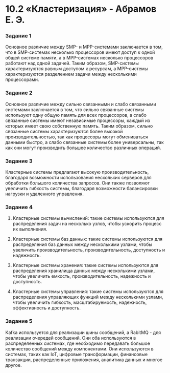 # 10.2 «Кластеризация» - Абрамов Е. Э.

### Задание 1

Основное различие между SMP- и MPP-системами заключается в том, что в SMP-системах несколько процессоров имеют доступ к одной общей системе памяти, а в MPP-системах несколько процессоров работают над одной задачей. Таким образом, SMP-системы характеризуются равным доступом к ресурсам, а MPP-системы характеризуются разделением задачи между несколькими процессорами.

### Задание 2

Основное различие между сильно связанными и слабо связанными системами заключается в том, что сильно связанные системы используют одну общую память для всех процессоров, а слабо связанные системы имеют независимые процессоры, каждый из которых имеет свою собственную память. Таким образом, сильно связанные системы характеризуются более высокой производительностью, так как процессоры могут обмениваться данными быстро, а слабо связанные системы более универсальны, так как они могут производить большее количество различных операций.

### Задание 3

Кластерные системы предлагают высокую производительность, благодаря возможности использования нескольких серверов для обработки большого количества запросов. Они также позволяют увеличить гибкость системы, благодаря возможности балансировки нагрузки и удаленного управления.

### Задание 4

1. Кластерные системы вычислений: такие системы используются для распределения задач на несколько узлов, чтобы ускорить процесс их выполнения.

2. Кластерные системы баз данных: такие системы используются для распределения баз данных между несколькими узлами, чтобы увеличить производительность, производительность, доступность и надежность.

3. Кластерные системы хранения: такие системы используются для распределения хранилища данных между несколькими узлами, чтобы увеличить емкость, производительность, надежность и доступность.

4. Кластерные системы управления: такие системы используются для распределения управляющих функций между несколькими узлами, чтобы увеличить гибкость, масштабируемость, надежность, эффективность и доступность.

### Задание 5

Kafka используется для реализации шины сообщений, а RabitMQ - для реализации очередей сообщений. Они оба используются в распределенных системах, где необходимо передавать большое количество сообщений между компонентами. Они используются в системах, таких как IoT, цифровые трансформации, финансовые транзакции, распределенные приложения, аналитика данных и многое другое.